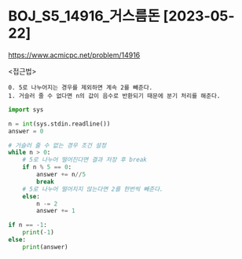 # BOJ_S5_14916_거스름돈 [2023-05-22]
https://www.acmicpc.net/problem/14916

<접근법>
``` 
0. 5로 나누어지는 경우를 제외하면 계속 2를 빼준다.
1. 거슬러 줄 수 없다면 n의 값이 음수로 반환되기 때문에 분기 처리를 해준다.
```


```python
import sys

n = int(sys.stdin.readline())
answer = 0

# 거슬러 줄 수 없는 경우 조건 설정
while n > 0:
    # 5로 나누어 떨어진다면 결과 저장 후 break
    if n % 5 == 0:
        answer += n//5
        break
    # 5로 나누어 떨어지지 않는다면 2를 한번씩 빼준다.
    else:
        n -= 2
        answer += 1

if n == -1:
    print(-1)
else:
    print(answer)

```
